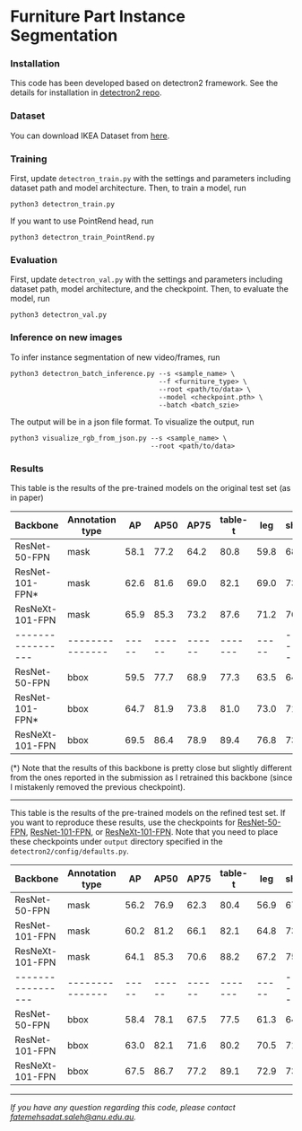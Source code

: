 # Furniture Part Instance Segmentation
### Installation
This code has been developed based on detectron2 framework. See the details for installation in [detectron2 repo](https://github.com/facebookresearch/detectron2).

### Dataset
You can download IKEA Dataset from [here]().
### Training
First, update `detectron_train.py` with the settings and parameters including dataset path and model architecture.
Then, to train a model, run 
```
python3 detectron_train.py
```
If you want to use PointRend head, run
```
python3 detectron_train_PointRend.py
```

### Evaluation
First, update `detectron_val.py` with the settings and parameters including dataset path, model architecture, and the checkpoint.
Then, to evaluate the model, run 
```
python3 detectron_val.py
```

### Inference on new images
To infer instance segmentation of new video/frames, run
```
python3 detectron_batch_inference.py --s <sample_name> \
                                     --f <furniture_type> \
                                     --root <path/to/data> \
                                     --model <checkpoint.pth> \
                                     --batch <batch_szie>
```
The output will be in a json file format.
To visualize the output, run
 ```
 python3 visualize_rgb_from_json.py --s <sample_name> \
                                    --root <path/to/data>
```
### Results 

This table is the results of the pre-trained models on the original test set (as in paper)

| Backbone        |Annotation type| AP  | AP50 | AP75 |table-t| leg | shelf | side-p | front-p | bottom-p | rear-p |
|-----------------|---------------|-----|------|------|-------|-----|-------|--------|---------|----------|--------|
| ResNet-50-FPN   |     mask      |58.1 | 77.2 | 64.2 | 80.8  |59.8 |  68.9 |  32.8  |   50.0  |   66.0   |  48.3  |
| ResNet-101-FPN* |     mask      |62.6 | 81.6 | 69.0 | 82.1  |69.0 |  73.5 |  36.0  |   53.3  |   70.1   |  53.9  |
| ResNeXt-101-FPN |     mask      |65.9 | 85.3 | 73.2 | 87.6  |71.2 |  76.0 |  44.3  |   52.6  |   73.4   |  56.2  |
|-----------------|---------------|-----|------|------|-------|-----|-------|--------|---------|----------|--------|
| ResNet-50-FPN   |     bbox      |59.5 | 77.7 | 68.9 | 77.3  |63.5 |  64.7 |  41.0  |   60.1  |   61.8   |  48.5  |
| ResNet-101-FPN* |     bbox      |64.7 | 81.9 | 73.8 | 81.0  |73.0 |  71.6 |  44.0  |   62.3  |   66.9   |  54.5  |
| ResNeXt-101-FPN |     bbox      |69.5 | 86.4 | 78.9 | 89.4  |76.8 |  73.7 |  53.3  |   65.8  |   68.7   |  59.0  |

(*) Note that the results of this backbone is pretty close but slightly different from the ones reported in the submission as I retrained this backbone (since I mistakenly removed the previous checkpoint).

---

This table is the results of the pre-trained models on the refined test set.
If you want to reproduce these results, use the checkpoints for [ResNet-50-FPN](https://drive.google.com/file/d/1uAHhJumAY0hJFINcu6_KujUOQ-aoaSNd/view?usp=sharing),
 [ResNet-101-FPN](https://drive.google.com/file/d/1UKVdRicQLpu15vojTwZ37qeOR8pEC0SA/view?usp=sharing), or [ResNeXt-101-FPN](https://drive.google.com/file/d/1QOzGqAWG-cedaQ1hmRL386I93GmJzxTR/view?usp=sharing).
Note that you need to place these checkpoints under `output` directory specified in the `detectron2/config/defaults.py`.

| Backbone        |Annotation type| AP  | AP50 | AP75 |table-t| leg | shelf | side-p | front-p | bottom-p | rear-p |
|-----------------|---------------|-----|------|------|-------|-----|-------|--------|---------|----------|--------|
| ResNet-50-FPN   |     mask      |56.2 | 76.9 | 62.3 | 80.4  |56.9 |  67.8 |  26.5  |   48.4  |   65.4   |  48.0  |
| ResNet-101-FPN |     mask      |60.2 | 81.2 | 66.1 | 82.1  |64.8 |  73.1 |  28.7  |   51.8  |   69.0   |  52.6  |
| ResNeXt-101-FPN |     mask      |64.1 | 85.3 | 70.6 | 88.2  |67.2 |  75.3 |  37.6  |   50.4  |   73.4   |  56.7  |
|-----------------|---------------|-----|------|------|-------|-----|-------|--------|---------|----------|--------|
| ResNet-50-FPN   |     bbox      |58.4 | 78.1 | 67.5 | 77.5  |61.3 |  64.0 |  36.2  |   58.5  |   62.4   |  49.2  |
| ResNet-101-FPN |     bbox      |63.0 | 82.1 | 71.6 | 80.2  |70.5 |  71.6 |  37.3  |   62.5  |   65.3   |  53.6  |
| ResNeXt-101-FPN |     bbox      |67.5 | 86.7 | 77.2 | 89.1  |72.9 |  73.3 |  47.8  |   64.5  |   68.1   |  56.5  |

---
*If you have any question regarding this code, please contact [fatemehsadat.saleh@anu.edu.au](mailto:fatemehsadat.saleh@anu.edu.au).*